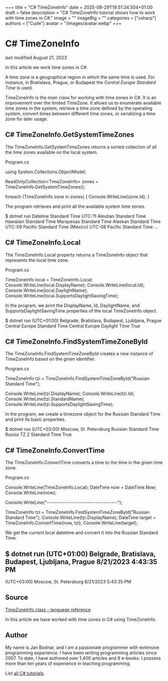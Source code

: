 +++
title = "C# TimeZoneInfo"
date = 2025-08-29T19:51:34.504+01:00
draft = false
description = "C# TimeZoneInfo tutorial shows how to work with time zones in C#."
image = ""
imageBig = ""
categories = ["csharp"]
authors = ["Cude"]
avatar = "/images/avatar.webp"
+++

# C# TimeZoneInfo

last modified August 21, 2023

 

In this article we work time zones in C#. 

A time zone is a geographical region in which the same time is used.
For instance, in Bratislava, Prague, or Budapest the 
*Central Europe Standard Time* is used. 

TimeZoneInfo is the main class for working with time zones in C#.
It is an improvement over the limited TimeZone. It allows us to
enumerate available time zones in the system, retrieve a time zone defined by
the operating system, convert times between different time zones, or serializing
a time zone for later usage.

## C# TimeZoneInfo.GetSystemTimeZones

The TimeZoneInfo.GetSystemTimeZones returns a sorted collection of
all the time zones available on the local system.

Program.cs
  

using System.Collections.ObjectModel;

ReadOnlyCollection&lt;TimeZoneInfo&gt; zones = TimeZoneInfo.GetSystemTimeZones();

foreach (TimeZoneInfo zone in zones)
{
    Console.WriteLine(zone.Id);
}

The program retrieves and print all the available system time zones. 

$ dotnet run
Dateline Standard Time
UTC-11
Aleutian Standard Time
Hawaiian Standard Time
Marquesas Standard Time
Alaskan Standard Time
UTC-09
Pacific Standard Time (Mexico)
UTC-08
Pacific Standard Time
...

## C# TimeZoneInfo.Local

The TimeZoneInfo.Local property returns a TimeZoneInfo
object that represents the local time zone.

Program.cs
  

TimeZoneInfo local = TimeZoneInfo.Local;
Console.WriteLine(local.DisplayName);
Console.WriteLine(local.Id);
Console.WriteLine(local.DaylightName);
Console.WriteLine(local.SupportsDaylightSavingTime);

In the program, we print the DisplayName, Id,
DaylightName, and SupportsDaylightSavingTime
properties of the local TimeZoneInfo object.

$ dotnet run 
(UTC+01:00) Belgrade, Bratislava, Budapest, Ljubljana, Prague
Central Europe Standard Time
Central Europe Daylight Time
True

## C# TimeZoneInfo.FindSystemTimeZoneById

The TimeZoneInfo.FindSystemTimeZoneById creates a new instance of 
TimeZoneInfo based on the given identifier.

Program.cs
  

TimeZoneInfo tzi = TimeZoneInfo.FindSystemTimeZoneById("Russian Standard Time");

Console.WriteLine(tzi.DisplayName);
Console.WriteLine(tzi.Id);
Console.WriteLine(tzi.StandardName);
Console.WriteLine(tzi.SupportsDaylightSavingTime);

In the program, we create a timezone object for the Russian Standard Time and 
print its basic properties.

$ dotnet run 
(UTC+03:00) Moscow, St. Petersburg
Russian Standard Time
Russia TZ 2 Standard Time
True

## C# TimeZoneInfo.ConvertTime

The TimeZoneInfo.ConvertTime converts a time to the time in the
given time zone.

Program.cs
  

Console.WriteLine(TimeZoneInfo.Local);
DateTime now = DateTime.Now;
Console.WriteLine(now);

Console.WriteLine("-----------------------------------");

TimeZoneInfo tzi = TimeZoneInfo.FindSystemTimeZoneById("Russian Standard Time");
Console.WriteLine(tzi.DisplayName);
DateTime target = TimeZoneInfo.ConvertTime(now, tzi);
Console.WriteLine(target);

We get the current local datetime and convert it into the Russian Standard Time.

$ dotnet run 
(UTC+01:00) Belgrade, Bratislava, Budapest, Ljubljana, Prague
8/21/2023 4:43:35 PM
-----------------------------------
(UTC+03:00) Moscow, St. Petersburg
8/21/2023 5:43:35 PM

## Source

[TimeZoneInfo class - language reference](https://learn.microsoft.com/en-us/dotnet/api/system.timezoneinfo?view=net-8.0)

In this article we have worked with time zones in C# using
TimeZoneInfo.

## Author

My name is Jan Bodnar, and I am a passionate programmer with extensive
programming experience. I have been writing programming articles since 2007.
To date, I have authored over 1,400 articles and 8 e-books. I possess more
than ten years of experience in teaching programming.

List [all C# tutorials](/csharp/).